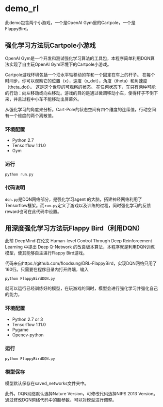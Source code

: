# demo_rl

此demo包含两个小游戏，一个是OpenAI Gym里的Cartpole，一个是FlappyBird。

## 强化学习方法玩Cartpole小游戏

OpenAI Gym是一个开发和测试强化学习算法的工具包，本程序简单利用DQN算法实现了自主玩OpenAI Gym环境下的Cartpole小游戏。

Cartpole游戏环境包括一个沿水平轴移动的车和一个固定在车上的杆子。 在每个时间步，你可以观察它的位置（x），速度（x_dot），角度（theta）和角速度（theta_dot）。 这是这个世界的可观察的状态。 在任何状态下，车只有两种可能的行动：向左移动或向右移动。游戏的目的是通过微调移动小车，使得杆子不倒下来，并且过程中小车不能移动出屏幕外。

从强化学习的角度来分析，Cart-Pole的状态空间有四个维度的连续值，行动空间有一个维度的两个离散值。

### 环境配置

- Python 2.7
- Tensorflow 1.11.0
- Gym

### 运行

`python run.py`

### 代码说明

`dqn.py`是DQN网络部分，是强化学习agent 的大脑，搭建神经网络利用了Tensorflow框架。而`run.py`定义了游戏以及训练的过程，同时强化学习的反馈reward也可在此代码中设置。



## 用深度强化学习方法玩Flappy Bird（利用DQN）

此前 DeepMind 在论文 Human-level Control Through Deep Reinforcement Learning 中提出 Deep Q-Network 的改良版本算法，本程序就是利用DQN训练模型，使其能够自主进行Flappy Bird游戏。

代码来自https://github.com/floodsung/DRL-FlappyBird，实现DQN网络只用了160行。只需要在程序目录内打开终端，输入

`python FlappyBirdDQN.py`

就可以运行已经训练好的模型，在玩游戏的同时，模型会进行强化学习并强化自己的能力。

### 环境配置

- Python 2.7 or 3
- Tensorflow 1.11.0
- Pygame
- Opencv-python

### 运行

`python FlappyBirdDQN.py`

### 模型保存

模型默认保存在saved_networks文件夹中。

此外，DQN网络默认选择Nature Version，可修改代码选择NIPS 2013 Version。通过修改DQN网络代码中的超参数，可以对模型进行调整。

